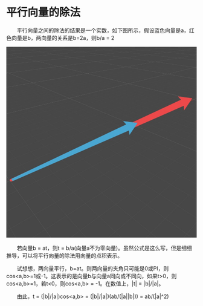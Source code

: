 # 平行向量的除法

&emsp;&emsp;平行向量之间的除法的结果是一个实数，如下图所示，假设蓝色向量是a，红色向量是b，两向量的关系是b=2a，则b/a = 2

![](./pic/1_6_1.png)

&emsp;&emsp;若向量b = at，则t = b/a(向量a不为零向量)。虽然公式是这么写，但是细细推导，可以将平行向量的除法用向量的点积表示。

&emsp;&emsp;试想想，两向量平行，b=at。则两向量的夹角只可能是0或PI，则cos<a,b>=1或-1。这表示的是向量b与向量a同向或不同向，如果t>0，则cos<a,b>=1，若t<0，则cos<a,b> = -1。在数值上，|t| = |b|/|a|。

&emsp;&emsp;由此，t = (|b|/|a|)cos<a,b> = (|b|/|a|)(ab/(|a||b|)) = ab/(|a|^2)

